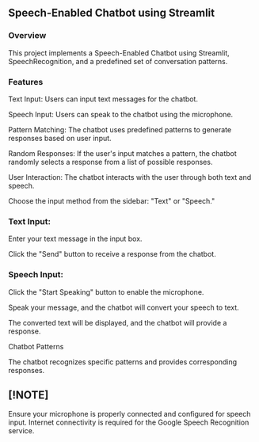 ## Speech-Enabled Chatbot using Streamlit 

### Overview

This project implements a Speech-Enabled Chatbot using Streamlit, SpeechRecognition, and a predefined set of conversation patterns.

### Features

Text Input: Users can input text messages for the chatbot.

Speech Input: Users can speak to the chatbot using the microphone.

Pattern Matching: The chatbot uses predefined patterns to generate responses based on user input.

Random Responses: If the user's input matches a pattern, the chatbot randomly selects a response from a list of possible responses.

User Interaction: The chatbot interacts with the user through both text and speech.

Choose the input method from the sidebar: "Text" or "Speech."

### Text Input: 

Enter your text message in the input box.

Click the "Send" button to receive a response from the chatbot.

### Speech Input:

Click the "Start Speaking" button to enable the microphone.

Speak your message, and the chatbot will convert your speech to text.

The converted text will be displayed, and the chatbot will provide a response.

Chatbot Patterns

The chatbot recognizes specific patterns and provides corresponding responses. 

##  [!NOTE]

Ensure your microphone is properly connected and configured for speech input.
Internet connectivity is required for the Google Speech Recognition service.

